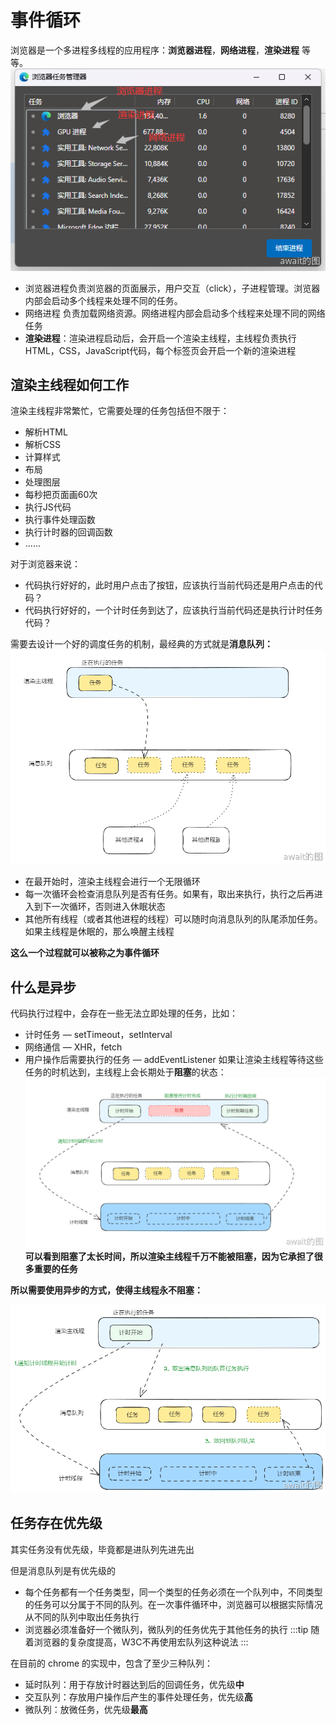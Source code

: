 # 事件循环
浏览器是一个多进程多线程的应用程序：**浏览器进程**，**网络进程**，**渲染进程** 等等。
![image](./assets/%E6%B5%8F%E8%A7%88%E5%99%A8%E8%BF%9B%E7%A8%8B.png)
- 浏览器进程负责浏览器的页面展示，用户交互（click），子进程管理。浏览器内部会启动多个线程来处理不同的任务。
- 网络进程 负责加载网络资源。网络进程内部会启动多个线程来处理不同的网络任务
- **渲染进程**：渲染进程启动后，会开启一个渲染主线程，主线程负责执行HTML，CSS，JavaScript代码，每个标签页会开启一个新的渲染进程

## 渲染主线程如何工作
渲染主线程非常繁忙，它需要处理的任务包括但不限于：
- 解析HTML
- 解析CSS
- 计算样式
- 布局
- 处理图层
- 每秒把页面画60次
- 执行JS代码
- 执行事件处理函数
- 执行计时器的回调函数
- ......

对于浏览器来说：
- 代码执行好好的，此时用户点击了按钮，应该执行当前代码还是用户点击的代码？
- 代码执行好好的，一个计时任务到达了，应该执行当前代码还是执行计时任务代码？

需要去设计一个好的调度任务的机制，最经典的方式就是**消息队列：**
![image](./assets/%E6%B6%88%E6%81%AF%E9%98%9F%E5%88%97.png)

- 在最开始时，渲染主线程会进行一个无限循环
- 每一次循环会检查消息队列是否有任务。如果有，取出来执行，执行之后再进入到下一次循环，否则进入休眠状态
- 其他所有线程（或者其他进程的线程）可以随时向消息队列的队尾添加任务。如果主线程是休眠的，那么唤醒主线程

**这么一个过程就可以被称之为事件循环**

## 什么是异步
代码执行过程中，会存在一些无法立即处理的任务，比如：
- 计时任务 — setTimeout，setInterval
- 网络通信 — XHR，fetch
- 用户操作后需要执行的任务 — addEventListener
如果让渲染主线程等待这些任务的时机达到，主线程上会长期处于**阻塞**的状态：
![image](./assets/%E5%90%8C%E6%AD%A5%E9%98%BB%E5%A1%9E.png)
**可以看到阻塞了太长时间，所以渲染主线程千万不能被阻塞，因为它承担了很多重要的任务**

**所以需要使用异步的方式，使得主线程永不阻塞：**

![image](./assets/%E5%BC%82%E6%AD%A5%E6%89%A7%E8%A1%8C.png)

## 任务存在优先级
其实任务没有优先级，毕竟都是进队列先进先出

但是消息队列是有优先级的
- 每个任务都有一个任务类型，同一个类型的任务必须在一个队列中，不同类型的任务可以分属于不同的队列。在一次事件循环中，浏览器可以根据实际情况从不同的队列中取出任务执行
- 浏览器必须准备好一个微队列，微队列的任务优先于其他任务的执行
:::tip
随着浏览器的复杂度提高，W3C不再使用宏队列这种说法
:::

在目前的 chrome 的实现中，包含了至少三种队列：
- 延时队列：用于存放计时器达到后的回调任务，优先级**中**
- 交互队列：存放用户操作后产生的事件处理任务，优先级**高**
- 微队列：放微任务，优先级**最高**